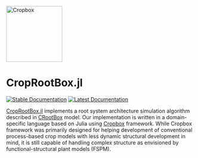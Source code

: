 <a href="https://github.com/cropbox/Cropbox.jl"><img src="https://github.com/cropbox/Cropbox.jl/raw/main/docs/src/assets/logo.svg" alt="Cropbox" width="150"></a>

# CropRootBox.jl

[![Stable Documentation](https://img.shields.io/badge/docs-stable-blue.svg)](https://cropbox.github.io/CropRootBox.jl/stable/)
[![Latest Documentation](https://img.shields.io/badge/docs-dev-blue.svg)](https://cropbox.github.io/CropRootBox.jl/dev/)

[CropRootBox.jl](https://github.com/cropbox/CropRootBox.jl) implements a root system architecture simulation algorithm described in [CRootBox](https://plant-root-soil-interactions-modelling.github.io/CRootBox/) model. Our implementation is written in a domain-specific language based on Julia using [Cropbox](https://github.com/cropbox/Cropbox.jl) framework. While Cropbox framework was primarily designed for helping development of conventional process-based crop models with less dynamic structural development in mind, it is still capable of handling complex structure as envisioned by functional-structural plant models (FSPM).
